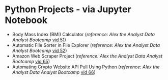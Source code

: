 # Python Projects - via Jupyter Notebook

* Body Mass Index (BMI) Calculator (*reference: Alex the Analyst Data Analyst Bootcamp* [vid 51](https://youtu.be/ey1VNjU0YbM?feature=shared))
* Automatic File Sorter in File Explorer (*reference: Alex the Analyst Data Analyst Bootcamp* [vid 52](https://youtu.be/gs0FNQR0njI?feature=shared))
* Amazon Web Scraper Project (*reference: Alex the Analyst Data Analyst Bootcamp* [vid 65](https://youtu.be/HiOtQMcI5wg?feature=shared))
* Automating Crypto Website API Pull Using Python (*reference: Alex the Analyst Data Analyst Bootcamp* [vid 66](https://youtu.be/KB2CtEDrglY?feature=shared))
